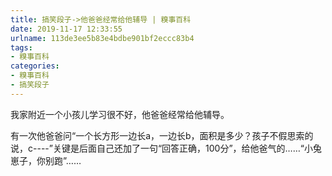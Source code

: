 ```yaml
---
title: 搞笑段子->他爸爸经常给他辅导 | 糗事百科
date: 2019-11-17 12:33:55
urlname: 113de3ee5b83e4bdbe901bf2eccc83b4
tags: 
- 糗事百科
categories:
- 糗事百科
- 搞笑段子
---
```

我家附近一个小孩儿学习很不好，他爸爸经常给他辅导。

有一次他爸爸问“一个长方形一边长a，一边长b，面积是多少？孩子不假思索的说，c----”关键是后面自己还加了一句“回答正确，100分”，给他爸气的……“小兔崽子，你别跑”……


